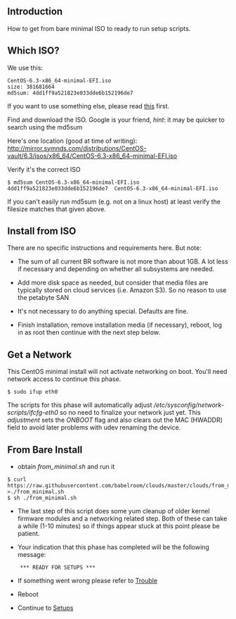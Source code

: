 ## Introduction ##
How to get from bare minimal ISO to ready to run setup scripts.

## Which ISO? ##
We use this:

```
CentOS-6.3-x86_64-minimal-EFI.iso
size: 381681664
md5sum: 4dd1ff9a521823e033dde6b152196de7
```

If you want to use something else, please read [this](WhyUseStandard.md) first.

Find and download the ISO. Google is your friend, _hint_: it may be quicker to search using the md5sum

Here's one location (good at time of writing):
http://mirror.symnds.com/distributions/CentOS-vault/6.3/isos/x86_64/CentOS-6.3-x86_64-minimal-EFI.iso

Verify it's the correct ISO
```
$ md5sum CentOS-6.3-x86_64-minimal-EFI.iso  
4dd1ff9a521823e033dde6b152196de7  CentOS-6.3-x86_64-minimal-EFI.iso
```

If you can't easily run md5sum (e.g. not on a linux host) at least verify the filesize matches that given above.

## Install from ISO ##

There are no specific instructions and requirements here. But note:

  * The sum of all current BR software is not more than about 1GB. A lot less if necessary and depending on whether all subsystems are needed.

  * Add more disk space as needed, but consider that media files are typically stored on cloud services (i.e. Amazon S3). So no reason to use the petabyte SAN

  * It's not necessary to do anything special. Defaults are fine.

  * Finish installation, remove installation media (if necessary), reboot, log in as root then continue with the next step below.

## Get a Network ##
This CentOS minimal install will not activate networking on boot. You'll need network access to continue this phase.

```
$ sudo ifup eth0
```

The scripts for this phase will automatically adjust _/etc/sysconfig/network-scripts/ifcfg-eth0_ so no need to finalize your network just yet. This _adjustment_ sets the _ONBOOT_ flag and also clears out the MAC (HWADDR) field to avoid later problems with udev renaming the device.

## From Bare Install ##
  * obtain _from\_minimal.sh_ and run it
```
$ curl https://raw.githubusercontent.com/babelroom/clouds/master/clouds/from_minimal.sh >./from_minimal.sh
$ sh ./from_minimal.sh
```

  * The last step of this script does some yum cleanup of older kernel firmware modules and a networking related step. Both of these can take a while (1-10 minutes) so if things appear stuck at this point please be patient.

  * Your indication that this phase has completed will be the following message:
```
    *** READY FOR SETUPS ***
```

  * If something went wrong please refer to [Trouble](Trouble.md)

  * Reboot

  * Continue to [Setups](Setups.md)
